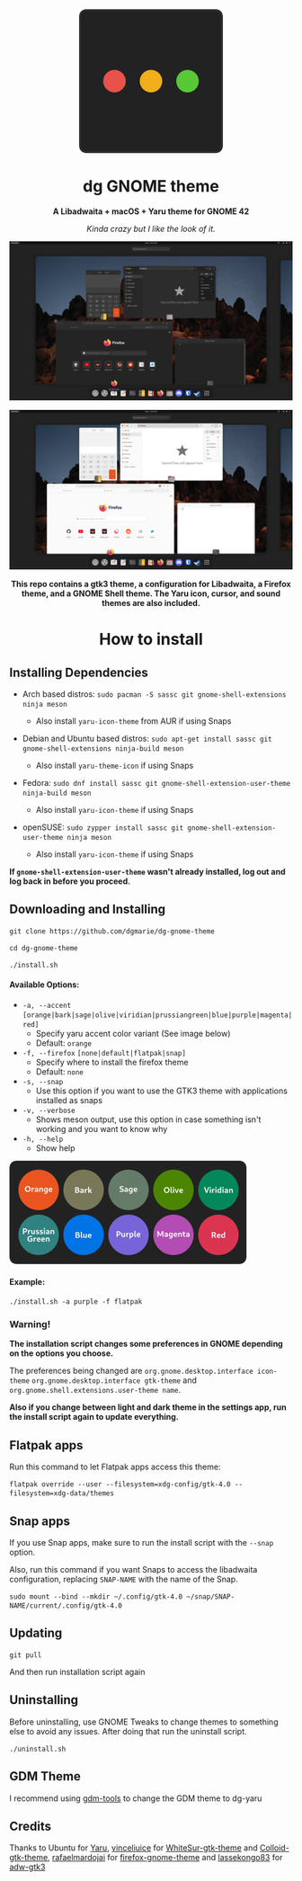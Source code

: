 <div align="center">

<img src="images/icon.png" alt="dg-gnome-theme">

# dg GNOME theme
**A Libadwaita + macOS + Yaru theme for GNOME 42**

*Kinda crazy but I like the look of it.*

![Screenshot of the dark theme](images/dark.png)

![Screenshot of the light theme](images/light.png)

**This repo contains a gtk3 theme, a configuration for Libadwaita, a Firefox theme, and a GNOME Shell theme. The Yaru icon, cursor, and sound themes are also included.**
# How to install

</div>

## Installing Dependencies

- Arch based distros: `sudo pacman -S sassc git gnome-shell-extensions ninja meson`
	- Also install `yaru-icon-theme` from AUR if using Snaps

- Debian and Ubuntu based distros: `sudo apt-get install sassc git gnome-shell-extensions ninja-build meson`
	- Also install `yaru-theme-icon` if using Snaps

- Fedora: `sudo dnf install sassc git gnome-shell-extension-user-theme ninja-build meson`
	- Also install `yaru-icon-theme` if using Snaps

- openSUSE: `sudo zypper install sassc git gnome-shell-extension-user-theme ninja meson`
	- Also install `yaru-icon-theme` if using Snaps

**If `gnome-shell-extension-user-theme` wasn't already installed, log out and log back in before you proceed.**

## Downloading and Installing

```
git clone https://github.com/dgmarie/dg-gnome-theme
```
```
cd dg-gnome-theme
```
```
./install.sh
```

#### Available Options:
- `-a, --accent` `[orange|bark|sage|olive|viridian|prussiangreen|blue|purple|magenta|red]`
	- Specify yaru accent color variant (See image below)
	- Default: `orange`
- `-f, --firefox` `[none|default|flatpak|snap]`
	- Specify where to install the firefox theme
	- Default: `none`
- `-s, --snap`
	- Use this option if you want to use the GTK3 theme with applications installed as snaps
- `-v, --verbose`
	- Shows meson output, use this option in case something isn't working and you want to know why
- `-h, --help`
	- Show help

![Accent Colors](images/accents.png)

#### Example:
```
./install.sh -a purple -f flatpak
```

### Warning!
**The installation script changes some preferences in GNOME depending on the options you choose.**

The preferences being changed are `org.gnome.desktop.interface icon-theme` `org.gnome.desktop.interface gtk-theme` and `org.gnome.shell.extensions.user-theme name`.

**Also if you change between light and dark theme in the settings app, run the install script again to update everything.**

## Flatpak apps
Run this command to let Flatpak apps access this theme:
```
flatpak override --user --filesystem=xdg-config/gtk-4.0 --filesystem=xdg-data/themes
```

## Snap apps
If you use Snap apps, make sure to run the install script with the `--snap` option.

Also, run this command if you want Snaps to access the libadwaita configuration, replacing `SNAP-NAME` with the name of the Snap.
```
sudo mount --bind --mkdir ~/.config/gtk-4.0 ~/snap/SNAP-NAME/current/.config/gtk-4.0
```

## Updating
```
git pull
```
And then run installation script again

## Uninstalling
Before uninstalling, use GNOME Tweaks to change themes to something else to avoid any issues. After doing that run the uninstall script.
```
./uninstall.sh
```

## GDM Theme
I recommend using [gdm-tools](https://github.com/realmazharhussain/gdm-tools) to change the GDM theme to dg-yaru

## Credits
Thanks to Ubuntu for [Yaru](https://github.com/ubuntu/yaru), [vinceliuice](https://github.com/vinceliuice) for [WhiteSur-gtk-theme](https://github.com/vinceliuice/WhiteSur-gtk-theme) and [Colloid-gtk-theme](https://github.com/vinceliuice/Colloid-gtk-theme), [rafaelmardojai](https://github.com/rafaelmardojai) for [firefox-gnome-theme](https://github.com/rafaelmardojai/firefox-gnome-theme) and [lassekongo83](https://github.com/lassekongo83) for [adw-gtk3](https://github.com/lassekongo83/adw-gtk3)
